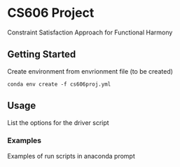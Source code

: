 # CS606 Project
Constraint Satisfaction Approach for Functional Harmony

## Getting Started

Create environment from envrionment file (to be created)

`conda env create -f cs606proj.yml`

## Usage

List the options for the driver script

### Examples

Examples of run scripts in anaconda prompt
